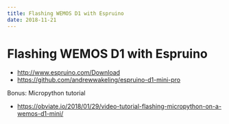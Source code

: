 ```yaml
---
title: Flashing WEMOS D1 with Espruino
date: 2018-11-21
---
```


# Flashing WEMOS D1 with Espruino



* http://www.espruino.com/Download
* https://github.com/andrewwakeling/espruino-d1-mini-pro

Bonus: Micropython tutorial

* https://obviate.io/2018/01/29/video-tutorial-flashing-micropython-on-a-wemos-d1-mini/